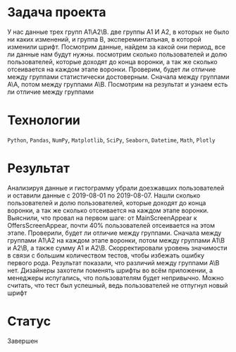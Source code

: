 #  Задача проекта
У нас данные трех групп А1\А2\В. две группы А1 И А2, в которых не было ни каких изменений, и группа В, экспереминтальная, в которой изменили шрифт. Посмотрим данные, найдем за какой они период, все ли данные нам будут нужны. посмотрим сколько пользователей и долю пользователей, которые доходят до конца воронки, а так же сколько отсеивается на каждом этапе воронки. Проверим, будет ли отличие между группами статистически достоверным. Сначала между группами А\А, потом между группами А\В. Посмотрим на результат и узнаем есть ли отличие между группами

# Технологии
`Python`, `Pandas`, `NumPy`, `Matplotlib`, `SciPy`, `Seaborn`, `Datetime`, `Math`, `Plotly`

# Результат
Анализируя данные и гистограмму убрали доезжавших пользователей и оставили данные с 2019-08-01 по 2019-08-07. Нашли сколько пользователей и долю пользователей, которые доходят до конца воронки, а так же сколько отсеивается на каждом этапе воронки. Выяснили, что провал на первом шаге: от MainScreenAppear к OffersScreenAppear, почти 40% пользователей отсеивается на этом этапе. Проверили, будет ли отличие между группами. Сначала между группами А1\А2 на каждом этапе воронки, потом между группами А1\В и А2\В, а также сумму А1 и А2\В. Скорректировали уровень значимости в связи с большим количеством тестов, чтобы избежать ошибку первого рода. Результат показали, что различий между группами А\В нет. Дизайнеры захотели поменять шрифты во всём приложении, а менеджеры испугались, что пользователям будет непривычно. Можно считать, что тест был успешный, ведь пользователей не отпугнул новый шрифт

# Статус
Завершен
